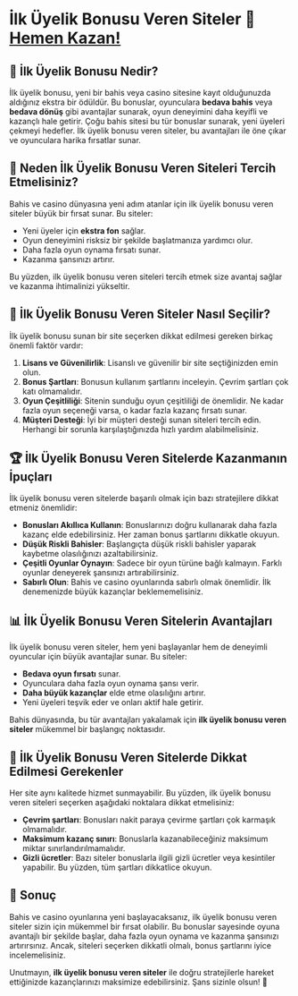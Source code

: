 # İlk Üyelik Bonusu Veren Siteler 🎰 [Hemen Kazan!](https://casinotr.link/gWCRZ4)

## 🎁 İlk Üyelik Bonusu Nedir?

İlk üyelik bonusu, yeni bir bahis veya casino sitesine kayıt olduğunuzda aldığınız ekstra bir ödüldür. Bu bonuslar, oyunculara **bedava bahis** veya **bedava dönüş** gibi avantajlar sunarak, oyun deneyimini daha keyifli ve kazançlı hale getirir. Çoğu bahis sitesi bu tür bonuslar sunarak, yeni üyeleri çekmeyi hedefler. İlk üyelik bonusu veren siteler, bu avantajları ile öne çıkar ve oyunculara harika fırsatlar sunar.

## 🚀 Neden İlk Üyelik Bonusu Veren Siteleri Tercih Etmelisiniz?

Bahis ve casino dünyasına yeni adım atanlar için ilk üyelik bonusu veren siteler büyük bir fırsat sunar. Bu siteler:

- Yeni üyeler için **ekstra fon** sağlar.
- Oyun deneyimini risksiz bir şekilde başlatmanıza yardımcı olur.
- Daha fazla oyun oynama fırsatı sunar.
- Kazanma şansınızı artırır.

Bu yüzden, ilk üyelik bonusu veren siteleri tercih etmek size avantaj sağlar ve kazanma ihtimalinizi yükseltir.

## 🎲 İlk Üyelik Bonusu Veren Siteler Nasıl Seçilir?

İlk üyelik bonusu sunan bir site seçerken dikkat edilmesi gereken birkaç önemli faktör vardır:

1. **Lisans ve Güvenilirlik**: Lisanslı ve güvenilir bir site seçtiğinizden emin olun.
2. **Bonus Şartları**: Bonusun kullanım şartlarını inceleyin. Çevrim şartları çok katı olmamalıdır.
3. **Oyun Çeşitliliği**: Sitenin sunduğu oyun çeşitliliği de önemlidir. Ne kadar fazla oyun seçeneği varsa, o kadar fazla kazanç fırsatı sunar.
4. **Müşteri Desteği**: İyi bir müşteri desteği sunan siteleri tercih edin. Herhangi bir sorunla karşılaştığınızda hızlı yardım alabilmelisiniz.

## 🏆 İlk Üyelik Bonusu Veren Sitelerde Kazanmanın İpuçları

İlk üyelik bonusu veren sitelerde başarılı olmak için bazı stratejilere dikkat etmeniz önemlidir:

- **Bonusları Akıllıca Kullanın**: Bonuslarınızı doğru kullanarak daha fazla kazanç elde edebilirsiniz. Her zaman bonus şartlarını dikkatle okuyun.
- **Düşük Riskli Bahisler**: Başlangıçta düşük riskli bahisler yaparak kaybetme olasılığınızı azaltabilirsiniz.
- **Çeşitli Oyunlar Oynayın**: Sadece bir oyun türüne bağlı kalmayın. Farklı oyunlar deneyerek şansınızı artırabilirsiniz.
- **Sabırlı Olun**: Bahis ve casino oyunlarında sabırlı olmak önemlidir. İlk denemenizde büyük kazançlar beklememelisiniz.

## 📊 İlk Üyelik Bonusu Veren Sitelerin Avantajları

İlk üyelik bonusu veren siteler, hem yeni başlayanlar hem de deneyimli oyuncular için büyük avantajlar sunar. Bu siteler:

- **Bedava oyun fırsatı** sunar.
- Oyunculara daha fazla oyun oynama şansı verir.
- **Daha büyük kazançlar** elde etme olasılığını artırır.
- Yeni üyeleri teşvik eder ve onları aktif hale getirir.

Bahis dünyasında, bu tür avantajları yakalamak için **ilk üyelik bonusu veren siteler** mükemmel bir başlangıç noktasıdır.

## 🎯 İlk Üyelik Bonusu Veren Sitelerde Dikkat Edilmesi Gerekenler

Her site aynı kalitede hizmet sunmayabilir. Bu yüzden, ilk üyelik bonusu veren siteleri seçerken aşağıdaki noktalara dikkat etmelisiniz:

- **Çevrim şartları**: Bonusları nakit paraya çevirme şartları çok karmaşık olmamalıdır.
- **Maksimum kazanç sınırı**: Bonuslarla kazanabileceğiniz maksimum miktar sınırlandırılmamalıdır.
- **Gizli ücretler**: Bazı siteler bonuslarla ilgili gizli ücretler veya kesintiler yapabilir. Bu yüzden, tüm şartları dikkatlice okuyun.

## 🎰 Sonuç

Bahis ve casino oyunlarına yeni başlayacaksanız, ilk üyelik bonusu veren siteler sizin için mükemmel bir fırsat olabilir. Bu bonuslar sayesinde oyuna avantajlı bir şekilde başlar, daha fazla oyun oynama ve kazanma şansınızı artırırsınız. Ancak, siteleri seçerken dikkatli olmalı, bonus şartlarını iyice incelemelisiniz. 

Unutmayın, **ilk üyelik bonusu veren siteler** ile doğru stratejilerle hareket ettiğinizde kazançlarınızı maksimize edebilirsiniz. Şans sizinle olsun! 🎉


